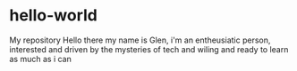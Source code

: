 # hello-world
My repository
Hello there my name is Glen,
i'm an entheusiatic person, 
interested and driven by the mysteries of tech 
and wiling and ready to learn as much as i can
